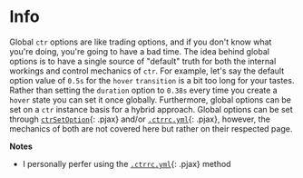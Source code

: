 # Info

Global `ctr` options are like trading options, and if you don't know what you're doing, you're going to have a bad time. The idea behind global options is to have a single source of "default" truth for both the internal workings and control mechanics of `ctr`. For example, let's say the default option value of `0.5s` for the `hover` `transition` is a bit too long for your tastes. Rather than setting the `duration` option to `0.38s` every time you create a `hover` state you can set it once globally. Furthermore, global options can be set on a `ctr` instance basis for a hybrid approach. Global options can be set through [`ctrSetOption`](../helpers/set.md#ctrsetoption){: .pjax} and/or [`.ctrrc.yml`](../helpers/dot-ctrrc.md){: .pjax}, however, the mechanics of both are not covered here but rather on their respected page.

__Notes__

+ I personally perfer using the [`.ctrrc.yml`](../helpers/dot-ctrrc.md){: .pjax} method

<div class="cf"></div>
<div class="end"></div>


